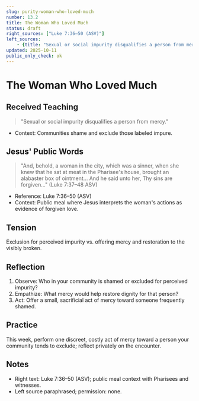```yaml
---
slug: purity-woman-who-loved-much
number: 13.2
title: The Woman Who Loved Much
status: draft
right_sources: ["Luke 7:36–50 (ASV)"]
left_sources:
	- {title: "Sexual or social impurity disqualifies a person from mercy.", type: paraphrase, permission: none}
updated: 2025-10-11
public_only_check: ok
---
```


# The Woman Who Loved Much

## Received Teaching
> "Sexual or social impurity disqualifies a person from mercy."
- Context: Communities shame and exclude those labeled impure.

## Jesus' Public Words
> "And, behold, a woman in the city, which was a sinner, when she knew that he sat at meat in the Pharisee's house, brought an alabaster box of ointment... And he said unto her, Thy sins are forgiven..." (Luke 7:37–48 ASV)
- Reference: Luke 7:36–50 (ASV)
- Context: Public meal where Jesus interprets the woman's actions as evidence of forgiven love.

## Tension
Exclusion for perceived impurity vs. offering mercy and restoration to the visibly broken.

## Reflection
1. Observe: Who in your community is shamed or excluded for perceived impurity?
2. Empathize: What mercy would help restore dignity for that person?
3. Act: Offer a small, sacrificial act of mercy toward someone frequently shamed.

## Practice
This week, perform one discreet, costly act of mercy toward a person your community tends to exclude; reflect privately on the encounter.

## Notes
- Right text: Luke 7:36–50 (ASV); public meal context with Pharisees and witnesses.
- Left source paraphrased; permission: none.
